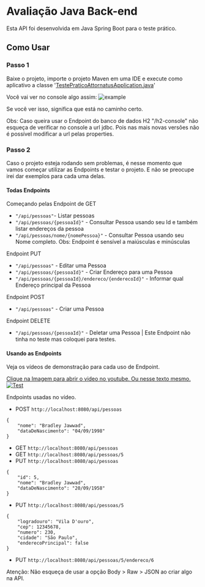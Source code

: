 
# Avaliação Java Back-end

Esta API foi desenvolvida em Java Spring Boot para o teste prático.



## Como Usar

### Passo 1

Baixe o projeto, importe o projeto Maven em uma IDE e execute como aplicativo a classe '[TestePraticoAttornatusApplication.java](https://github.com/jawwadbr/TestePraticoAttornatus/blob/main/src/main/java/com/jawbr/testepratico/attornatus/TestePraticoAttornatusApplication.java)'

Você vai ver no console algo assim: 
![](https://i.imgur.com/Kv7uDed.png "example")

Se você ver isso, significa que está no caminho certo.

Obs: Caso queira usar o Endpoint do banco de dados H2 "/h2-console" não esqueça de verificar no console a url jdbc. Pois nas mais novas versões não é possível modificar a url pelas properties.

### Passo 2

Caso o projeto esteja rodando sem problemas, é nesse momento que vamos começar utilizar as Endpoints e testar o projeto. E não se preocupe irei dar exemplos para cada uma delas.

#### Todas Endpoints
Começando pelas Endpoint de GET  

- ```"/api/pessoas"```- Listar pessoas
- ```"/api/pessoas/{pessoaId}"``` - Consultar Pessoa usando seu Id e também listar endereços da pessoa
- ```"/api/pessoas/nome/{nomePessoa}"``` - Consultar Pessoa usando seu Nome completo. Obs: Endpoint é sensível a maiúsculas e minúsculas

Endpoint PUT  

- ```"/api/pessoas"``` - Editar uma Pessoa
- ```"/api/pessoas/{pessoaId}"``` -  Criar Endereço para uma Pessoa
- ```"/api/pessoas/{pessoaId}/endereco/{enderecoId}"``` - Informar qual Endereço principal da Pessoa

Endpoint POST  

- ```"/api/pessoas"``` - Criar uma Pessoa

Endpoint DELETE  

- ```"/api/pessoas/{pessoaId}"``` - Deletar uma Pessoa | Este Endpoint não tinha no teste mas coloquei para testes.

#### Usando as Endpoints

Veja os vídeos de demonstração para cada uso de Endpoint.

[Clique na Imagem para abrir o video no youtube. Ou nesse texto mesmo.](https://www.youtube.com/watch?v=sOkYpMelZ18 "link")
[![Test](https://i.imgur.com/vKtjKxd.png)](https://www.youtube.com/watch?v=sOkYpMelZ18 "Test")

Endpoints usadas no vídeo.  

- POST ```http://localhost:8080/api/pessoas  ```
```
{
    "nome": "Bradley Jawwad",
    "dataDeNascimento": "04/09/1998"
}
```
- GET ```http://localhost:8080/api/pessoas  ```
- GET ```http://localhost:8080/api/pessoas/5  ```
- PUT ```http://localhost:8080/api/pessoas  ```
```
{
    "id": 5,
    "nome": "Bradley Jawwad",
    "dataDeNascimento": "20/09/1958"
}
```
- PUT ```http://localhost:8080/api/pessoas/5  ```
```
{
    "logradouro": "Vila D'ouro",
    "cep": 12345678,
    "numero": 230,
    "cidade": "São Paulo",
    "enderecoPrincipal": false
}
```
- PUT ```http://localhost:8080/api/pessoas/5/endereco/6```

Atenção: Não esqueça de usar a opção Body > Raw > JSON ao criar algo na API.